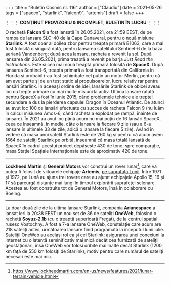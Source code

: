 +++
title = "Buletin Cosmic nr. 116"
author = ["Claudiu"]
date = 2021-05-26
tags = ["spacex", "starlink", "falcon9", "artemis"]
draft = false
+++

⋮⋮⋮ **CONȚINUT PROVIZORIU & INCOMPLET, BULETIN ÎN LUCRU** ⋮⋮⋮

O rachetă **Falcon 9** a fost lansată în 26.05.2021, ora 21:59 EEST, de pe rampa de lansare SLC-40 de la Cape Canaveral, pentru o nouă misiune **Starlink**. A fost doar al doilea zbor pentru treapta primară B1063, care a mai fost folosită o singură dată, pentru lansarea satelitului Sentinel-6 de la baza aeriană Vandenberg; după acea lansare, racheta a revenit la sol. După lansarea din 26.05.2021, prima treaptă a revenit pe barja _Just Read the Instructions_. Este și cea mai nouă treaptă primară folosită de **SpaceX**. După lansarea Sentinel-6, treapta primară a fost transportată din California în Florida și probabil i-au fost schimbate cel puțin un motor Merlin, pentru că am avut parte și de un test static al propulsoarelor, lucru relativ rar pentru lansări Starlink. În aceeași ordine de idei, lansările Starlink de obicei aveau loc cu trepte primare cu mai multe misiuni la activ. Ultima lansare ratată pentru SpaceX a fost în iunie 2015, când problemele tehnice ale treptei secundare a dus la pierderea capsulei Dragon în Oceanul Atlantic. De atunci au avut loc 100 de lansări efectuate cu succes de racheta Falcon 9 (nu luăm în calcul misiunea Amos-6, când racheta a explodat pe rampă, înainte de lansare). În 2021 au avut loc până acum nu mai puțin de 16 lansări SpaceX, ceea ce înseamnă, în medie, câte o lansare la fiecare 9 zile (sau a 6-a lansare în ultimele 33 de zile, adică o lansare la fiecare 5 zile). Având în vedere că masa unui satelit Starlink este de 260 kg și pentru că acum avem 1664 de sateliți Starlink pe orbită, înseamnă că masa totală lansată de SpaceX în cadrul acestui proiect depășește 430 de tone; spre comparație, masa Stației Spațiale Internaționale este de aproximativ 420 de tone.

---

**Lockheed Martin** și **General Motors** vor construi un rover lunar[^fn:1], care va putea fi folosit de viitoarele echipaje **Artemis**, [pe suprafața Lunii](https://www.youtube.com/watch?v=5869l2cKLZw). Între 1971 și 1972, pe Lună au ajuns trei rovere care au ajutat echipajele Apollo 15, 16 și 17 să parcurgă distanțe mai lungi în timpul explorării suprafeței selenare. Acestea au fost construite tot de General Motors, însă în colaborare cu Boeing.

---

La doar două zile de la ultima lansare Starlink, compania **Arianespace** a lansat ieri la 20:38 EEST un nou set de 36 de sateliți **OneWeb**, folosind o rachetă **Soyuz-2.1b** (cu o treaptă superioară Fregat), de la centrul spațial rusesc Vostochny. A fost a 7-a lansare OneWeb, constelație care acum are 218 sateliți activi, următoarea lansare fiind programată la începutul lunii iulie. Sateliții OneWeb au același rol ca și cei Starlink: asigurarea unei conexiuni la internet cu o latență seminificativ mai mică decât cea furnizată de sateliții geostaționari, însă OneWeb vor folosi oribite mai înalte decât Starlink (1200 km față de 550 km folosiți de Starlink), motiv pentru care numărul de sateliți necesari este mai mic.

[^fn:1]: <https://www.lockheedmartin.com/en-us/news/features/2021/lunar-terrain-vehicle.html>